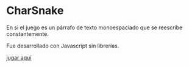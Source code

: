 CharSnake
=========

En si el juego es un párrafo de texto monoespaciado que se reescribe constantemente.   
  
Fue desarrollado con Javascript sin librerías. 


[jugar aquí](http://jonaduran.github.io/CharSnake/) 
